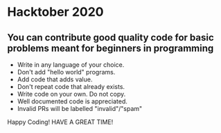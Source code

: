 # Hacktober 2020

You can contribute good quality code for basic problems meant for beginners in programming
----------------------------

* Write in any language of your choice.
* Don't add "hello world" programs. 
* Add code that adds value.
* Don't repeat code that already exists.
* Write code on your own. Do not copy.
* Well documented code is appreciated.
* Invalid PRs will be labelled "invalid"/"spam"

Happy Coding! HAVE A GREAT TIME!
